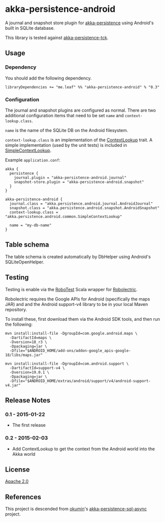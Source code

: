 # akka-persistence-android

A journal and snapshot store plugin for [akka-persistence](http://doc.akka.io/docs/akka/2.3.8/scala/persistence.html)
using Android's built in SQLite database.

This library is tested against [akka-persistence-tck](http://doc.akka.io/docs/akka/2.3.8/scala/persistence.html#plugin-tck).

## Usage

### Dependency

You should add the following dependency.

```
libraryDependencies += "me.leaf" %% "akka-persistence-android" % "0.3"
```

### Configuration

The journal and snapshot plugins are configured as normal. There are two additional configuration items that need to be
set `name` and `context-lookup.class`.

`name` is the name of the SQLite DB on the Android filesystem.

`context-lookup.class` is an implementation of the [ContextLookup](https://github.com/leafme/akka-persistence-android/blob/master/src/main/scala/akka/persistence/android/common/ContextLookup.scala)
trait. A simple implementation (used by the unit tests) is included in [SimpleContextLookup](https://github.com/leafme/akka-persistence-android/blob/master/src/main/scala/akka/persistence/android/common/SimpleContextLookup.scala).

Example `application.conf`:

```
akka {
  persistence {
    journal.plugin = "akka-persistence-android.journal"
    snapshot-store.plugin = "akka-persistence-android.snapshot"
  }
}

akka-persistence-android {
  journal.class = "akka.persistence.android.journal.AndroidJournal"
  snapshot.class = "akka.persistence.android.snapshot.AndroidSnapshot"
  context-lookup.class = "akka.persistence.android.common.SimpleContextLookup"

  name = "my-db-name"
}
```

## Table schema

The table schema is created automatically by DbHelper using Android's SQLiteOpenHelper.

## Testing

Testing is enable via the [RoboTest](https://github.com/zbsz/robotest) Scala wrapper for [Robolectric](http://robolectric.org).

Robolectric requires the Google APIs for Android (specifically the maps JAR) and and the Android support-v4 library to
be in your local Maven repository.

To install these, first download them via the Android SDK tools, and then run the following:

```
mvn install:install-file -DgroupId=com.google.android.maps \
  -DartifactId=maps \
  -Dversion=18_r3 \
  -Dpackaging=jar \
  -Dfile="$ANDROID_HOME/add-ons/addon-google_apis-google-18/libs/maps.jar"

mvn install:install-file -DgroupId=com.android.support \
  -DartifactId=support-v4 \
  -Dversion=19.0.1 \
  -Dpackaging=jar \
  -Dfile="$ANDROID_HOME/extras/android/support/v4/android-support-v4.jar"
```

## Release Notes

### 0.1 - 2015-01-22
- The first release

### 0.2 - 2015-02-03
- Add ContextLookup to get the context from the Android world into the Akka world

## License

[Apache 2.0](http://www.apache.org/licenses/LICENSE-2.0)

## References

This project is descended from [okumin](https://github.com/okumin)'s [akka-persistence-sql-async](https://github.com/okumin/akka-persistence-sql-async) project.
